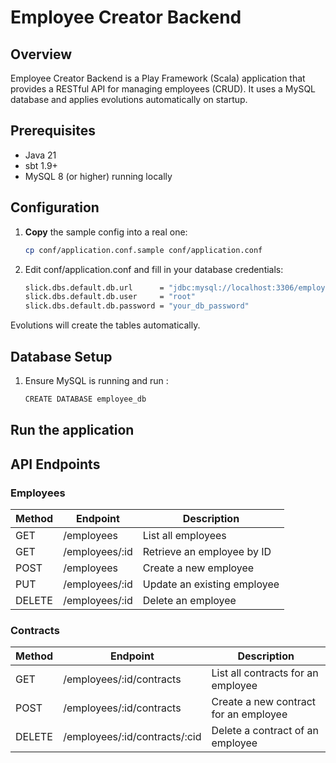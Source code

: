 # Employee Creator Backend

## Overview

Employee Creator Backend is a Play Framework (Scala) application that provides a RESTful API for managing employees (CRUD). It uses a MySQL database and applies evolutions automatically on startup.

## Prerequisites

- Java 21
- sbt 1.9+
- MySQL 8 (or higher) running locally 

## Configuration

1. **Copy** the sample config into a real one:
   ```bash
   cp conf/application.conf.sample conf/application.conf

2. Edit conf/application.conf and fill in your database credentials:
     ```bash
   slick.dbs.default.db.url      = "jdbc:mysql://localhost:3306/employee_db?serverTimezone=UTC"
    slick.dbs.default.db.user     = "root"
    slick.dbs.default.db.password = "your_db_password"

Evolutions will create the tables automatically.

## Database Setup

1. Ensure MySQL is running and run :
   ```bash
   CREATE DATABASE employee_db  

## Run the application

## API Endpoints

### Employees
| Method | Endpoint          | Description                 |
|--------|-------------------|-----------------------------|
| GET    | /employees        | List all employees          |
| GET    | /employees/:id    | Retrieve an employee by ID  |
| POST   | /employees        | Create a new employee       |
| PUT    | /employees/:id    | Update an existing employee |
| DELETE | /employees/:id    | Delete an employee          |

### Contracts
| Method | Endpoint                          | Description                              |
|--------|-----------------------------------|------------------------------------------|
| GET    | /employees/:id/contracts          | List all contracts for an employee        |
| POST   | /employees/:id/contracts          | Create a new contract for an employee     |
| DELETE | /employees/:id/contracts/:cid     | Delete a contract of an employee |

